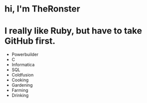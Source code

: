 # hi, I'm TheRonster
# I really like Ruby, but have to take GitHub first.
* Powerbuilder
* C
* Informatica
* SQL
* Coldfusion
* Cooking
* Gardening
* Farming
* Drinking
